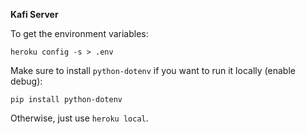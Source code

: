 **Kafi Server**

To get the environment variables:

```heroku config -s > .env```


Make sure to install `python-dotenv` if you want to run it locally (enable debug):

```pip install python-dotenv```

Otherwise, just use ```heroku local```.
